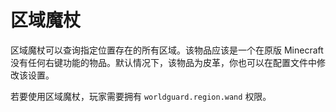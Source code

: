 # 区域魔杖

区域魔杖可以查询指定位置存在的所有区域。该物品应该是一个在原版 Minecraft 没有任何右键功能的物品。默认情况下，该物品为皮革，你也可以在配置文件中修改该设置。

若要使用区域魔杖，玩家需要拥有 `worldguard.region.wand` 权限。